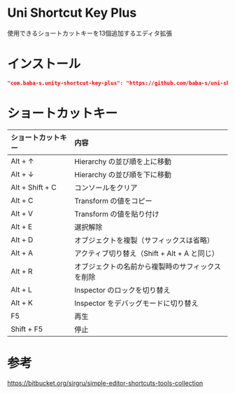 # Uni Shortcut Key Plus

使用できるショートカットキーを13個追加するエディタ拡張

# インストール

```json
"com.baba-s.unity-shortcut-key-plus": "https://github.com/baba-s/uni-shortcut-key-plus.git",
```

# ショートカットキー

|ショートカットキー|内容|
|:--|:--|
|Alt + ↑|Hierarchy の並び順を上に移動|
|Alt + ↓|Hierarchy の並び順を下に移動|
|Alt + Shift + C|コンソールをクリア|
|Alt + C|Transform の値をコピー|
|Alt + V|Transform の値を貼り付け|
|Alt + E|選択解除|
|Alt + D|オブジェクトを複製（サフィックスは省略）|
|Alt + A|アクティブ切り替え（Shift + Alt + A と同じ）|
|Alt + R|オブジェクトの名前から複製時のサフィックスを削除|
|Alt + L|Inspector のロックを切り替え|
|Alt + K|Inspector をデバッグモードに切り替え|
|F5|再生|
|Shift + F5|停止|

# 参考

https://bitbucket.org/sirgru/simple-editor-shortcuts-tools-collection
